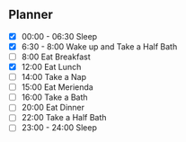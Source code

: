 ## Planner 
- [x] 00:00 - 06:30 Sleep 
- [x] 6:30 - 8:00  Wake up and Take a Half Bath
- [ ] 8:00 Eat Breakfast
- [x] 12:00 Eat Lunch
- [ ] 14:00 Take a Nap
- [ ] 15:00  Eat Merienda
- [ ] 16:00 Take a Bath 
- [ ] 20:00 Eat Dinner
- [ ] 22:00 Take a Half Bath
- [ ] 23:00 - 24:00 Sleep